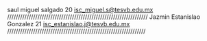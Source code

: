 saul
miguel
salgado
20
isc_miguel.s@tesvb.edu.mx
/////////////////////////////////////////////////////////////////
Jazmin
Estanislao
Gonzalez
21
isc_estanislao.j@tesvb.edu.mx
////////////////////////////////////////////////////////////////